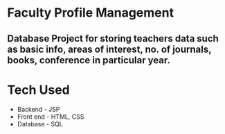 # Faculty Profile Management

## Database Project for storing teachers data such as basic info, areas of interest, no. of journals, books, conference in particular year.

# Tech Used
 * Backend - JSP
 * Front end - HTML, CSS
 * Database - SQL
